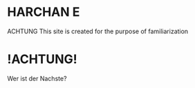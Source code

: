 # HARCHAN E
ACHTUNG This site is created for the purpose of familiarization
<!DOCTYPE html>
<html lang="de">
<head>
    <meta charset="UTF-8">
    <meta name="viewport" content="width=device-width, initial-scale=1.0">
  
      
</head>
<body>
    <h1>!ACHTUNG!</h1>
             Wer ist der Nachste?
            
    

